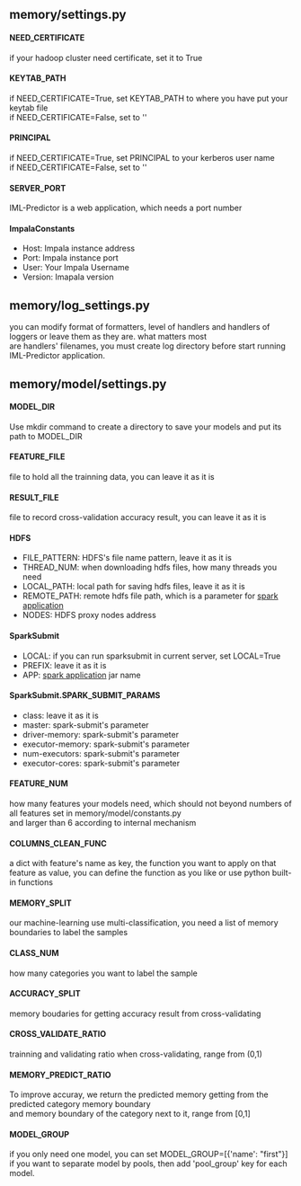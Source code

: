 ## memory/settings.py  

#### NEED_CERTIFICATE
if your hadoop cluster need certificate, set it to True

#### KEYTAB_PATH
if NEED_CERTIFICATE=True, set KEYTAB_PATH to where you have put your keytab file  
if NEED_CERTIFICATE=False, set to ''  

#### PRINCIPAL
if NEED_CERTIFICATE=True, set PRINCIPAL to your kerberos user name  
if NEED_CERTIFICATE=False, set to ''  

#### SERVER_PORT
IML-Predictor is a web application, which needs a port number

#### ImpalaConstants
- Host: Impala instance address
- Port: Impala instance port
- User: Your Impala Username
- Version: Imapala version

## memory/log_settings.py
you can modify format of formatters, level of handlers and handlers of loggers or leave them as they are. what matters most  
are handlers' filenames, you must create log directory before start running IML-Predictor application.

## memory/model/settings.py

#### MODEL_DIR
Use mkdir command to create a directory to save your models and put its path to MODEL_DIR  

#### FEATURE_FILE
file to hold all the trainning data, you can leave it as it is  

#### RESULT_FILE
file to record cross-validation accuracy result, you can leave it as it is 

#### HDFS
- FILE_PATTERN: HDFS's file name pattern, leave it as it is
- THREAD_NUM: when downloading hdfs files, how many threads you need
- LOCAL_PATH: local path for saving hdfs files, leave it as it is
- REMOTE_PATH: remote hdfs file path, which is a parameter for [spark application](./fex)
- NODES: HDFS proxy nodes address

#### SparkSubmit
- LOCAL: if you can run sparksubmit in current server, set LOCAL=True
- PREFIX: leave it as it is
- APP: [spark application](.fex) jar name
 

#### SparkSubmit.SPARK_SUBMIT_PARAMS
- class: leave it as it is
- master: spark-submit's parameter
- driver-memory: spark-submit's parameter
- executor-memory: spark-submit's parameter
- num-executors: spark-submit's parameter
- executor-cores: spark-submit's parameter


#### FEATURE_NUM
how many features your models need, which should not beyond numbers of all features set in memory/model/constants.py  
and larger than 6 according to internal mechanism  

#### COLUMNS_CLEAN_FUNC
a dict with feature's name as key, the function you want to apply on that feature as value,
you can define the function as you like or use python built-in functions

#### MEMORY_SPLIT
our machine-learning use multi-classification, you need a list of memory boundaries to label the samples

#### CLASS_NUM
how many categories you want to label the sample

#### ACCURACY_SPLIT
memory boudaries for getting accuracy result from cross-validating

#### CROSS_VALIDATE_RATIO
trainning and validating ratio when cross-validating, range from (0,1)

#### MEMORY_PREDICT_RATIO
To improve accuray, we return the predicted memory getting from the predicted category memory boundary   
and memory boundary of the category next to it, range from [0,1]

#### MODEL_GROUP
if you only need one model, you can set MODEL_GROUP=[{'name': "first"}]  
if you want to separate model by pools, then add 'pool_group' key for each model.
